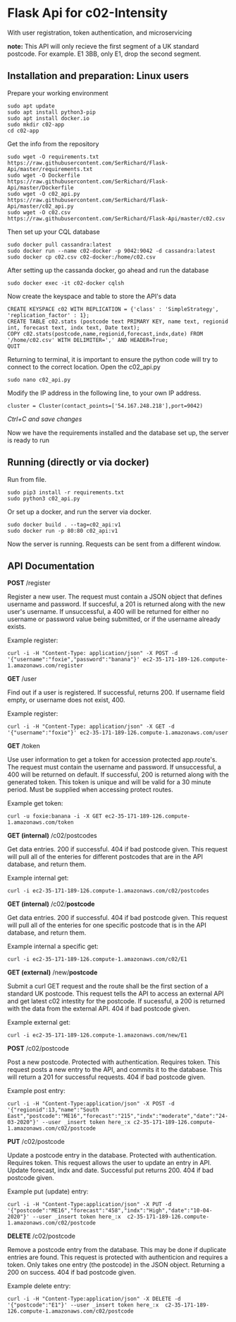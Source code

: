 # **Flask Api for c02-Intensity**

With user registration, token authentication, and microservicing

**note:** This API will only recieve the first segment of a UK standard postcode.
For example. E1 3BB, only E1, drop the second segment.

## Installation and preparation: Linux users

Prepare your working environment
```
sudo apt update
sudo apt install python3-pip
sudo apt install docker.io
sudo mkdir c02-app
cd c02-app
```

Get the info from the repository
```
sudo wget -O requirements.txt https://raw.githubusercontent.com/SerRichard/Flask-Api/master/requirements.txt
sudo wget -O Dockerfile https://raw.githubusercontent.com/SerRichard/Flask-Api/master/Dockerfile
sudo wget -O c02_api.py https://raw.githubusercontent.com/SerRichard/Flask-Api/master/c02_api.py
sudo wget -O c02.csv https://raw.githubusercontent.com/SerRichard/Flask-Api/master/c02.csv
```

Then set up your CQL database
```
sudo docker pull cassandra:latest
sudo docker run --name c02-docker -p 9042:9042 -d cassandra:latest
sudo docker cp c02.csv c02-docker:/home/c02.csv
```

After setting up the cassanda docker, go ahead and run the database
```
sudo docker exec -it c02-docker cqlsh
```

Now create the keyspace and table to store the API's data
```
CREATE KEYSPACE c02 WITH REPLICATION = {'class' : 'SimpleStrategy', 'replication_factor' : 1};
CREATE TABLE c02.stats (postcode text PRIMARY KEY, name text, regionid int, forecast text, indx text, Date text);
COPY c02.stats(postcode,name,regionid,forecast,indx,date) FROM '/home/c02.csv' WITH DELIMITER=',' AND HEADER=True;
QUIT
```

Returning to terminal, it is important to ensure the python code will try to connect to the correct location.
Open the c02_api.py
```
sudo nano c02_api.py
```

Modify the IP address in the following line, to your own IP address.
```
cluster = Cluster(contact_points=['54.167.248.218'],port=9042)
```
*Ctrl+C and save changes*

Now we have the requirements installed and the database set up, the server is ready to run

## Running (directly or via docker)

Run from file.
```
sudo pip3 install -r requirements.txt
sudo python3 c02_api.py
```

Or set up a docker, and run the server via docker.
```
sudo docker build . --tag=c02_api:v1
sudo docker run -p 80:80 c02_api:v1
```

Now the server is running. Requests can be sent from a different window.

## API Documentation

**POST** /register 

Register a new user.
The request must contain a JSON object that defines username and password.
If succesful, a 201 is returned along with the new user's username.
If unsuccessful, a 400 will be returned for either no username or password value
being submitted, or if the username already exists.

Example register:
```
curl -i -H "Content-Type: application/json" -X POST -d '{"username":"foxie","password":"banana"}' ec2-35-171-189-126.compute-1.amazonaws.com/register
```

**GET** /user

Find out if a user is registered.
If successful, returns 200. If username field empty, or username does not exist, 400.

Example register:
```
curl -i -H "Content-Type: application/json" -X GET -d '{"username":"foxie"}' ec2-35-171-189-126.compute-1.amazonaws.com/user
```

**GET** /token

Use user information to get a token for accession protected app.route's.
The request must contain the username and password.
If unsuccessful, a 400 will be returned on default.
If successful, 200 is returned along with the generated token.
This token is unique and will be valid for a 30 minute period. Must be
supplied when accessing protect routes.

Example get token:
```
curl -u foxie:banana -i -X GET ec2-35-171-189-126.compute-1.amazonaws.com/token
```

**GET (internal)** /c02/postcodes

Get data entries. 200 if successful. 404 if bad postcode given.
This request will pull all of the enteries for different postcodes that are in the API database,
and return them.

Example internal get:
```
curl -i ec2-35-171-189-126.compute-1.amazonaws.com/c02/postcodes
```

**GET (internal)** /c02/**postcode**

Get data entries. 200 if successful. 404 if bad postcode given.
This request will pull all of the enteries for one specific postcode that is in the API database,
and return them.

Example internal a specific get:
```
curl -i ec2-35-171-189-126.compute-1.amazonaws.com/c02/E1
```

**GET (external)** /new/**postcode**

Submit a curl GET request and the route shall be the first section of a standard UK postcode.
This request tells the API to access an external API and get latest c02 intestity for the postcode.
If sucessful, a 200 is returned with the data from the external API.
404 if bad postcode given.

Example external get:
```
curl -i ec2-35-171-189-126.compute-1.amazonaws.com/new/E1
```

**POST** /c02/postcode

Post a new postcode. Protected with authentication. Requires token.
This request posts a new entry to the API, and commits it to the database.
This will return a 201 for successful requests.
404 if bad postcode given.

Example post entry:
```
curl -i -H "Content-Type:application/json" -X POST -d '{"regionid":13,"name":"South East","postcode":"ME16","forecast":"215","indx":"moderate","date":"24-03-2020"}' --user _insert token here_:x c2-35-171-189-126.compute-1.amazonaws.com/c02/postcode
```

**PUT** /c02/postcode

Update a postcode entry in the database. Protected with authentication. Requires token.
This request allows the user to update an entry in API. Update forecast, indx and date.
Successful put returns 200. 404 if bad postcode given.

Example put (update) entry:
```
curl -i -H "Content-Type:application/json" -X PUT -d '{"postcode":"ME16","forecast":"458","indx":"High","date":"10-04-2020"}' --user _insert token here_:x  c2-35-171-189-126.compute-1.amazonaws.com/c02/postcode
```

**DELETE** /c02/postcode

Remove a postcode entry from the database. This may be done if duplicate entries are found.
This request is protected with authenticion and requires a token. Only takes one entry
(the postcode) in the JSON object. Returning a 200 on success. 404 if bad postcode given.

Example delete entry:
```
curl -i -H "Content-Type:application/json" -X DELETE -d '{"postcode":"E1"}' --user _insert token here_:x  c2-35-171-189-126.compute-1.amazonaws.com/c02/postcode
```

